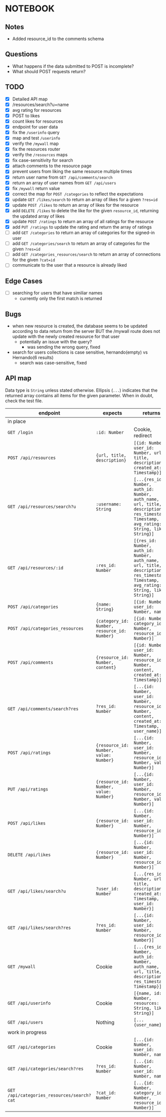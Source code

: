 # NOTEBOOK

## Notes

- Added resource_id to the comments schema

## Questions

- What happens if the data submitted to POST is incomplete?
- What should POST requests return?

## TODO

- [x] Detailed API map
- [x] /resources/search?u=name
- [x] avg rating for resources
- [x] POST to likes
- [x] count likes for resources
- [x] endpoint for user data
- [x] fix the `/userinfo` query
- [x] map and test `/userinfo`
- [x] verify the `/mywall` map
- [x] fix the resources router
- [x] verify the `/resources` maps
- [x] fix case-sensitivity for search
- [x] attach comments to the resource page
- [x] prevent users from liking the same resource multiple times
- [x] return user name from `GET /api/comments/search`
- [x] return an array of user names from `GET /api/users`
- [x] fix `/mywall` return value
- [x] correct the map for `POST /categories` to reflect the expectations
- [x] update `GET /likes/search` to return an array of likes for a given `?res=id`
- [x] update `POST /likes` to return an array of likes for the resource
- [x] add `DELETE /likes` to delete the like for the given `resource_id`, returning the updated array of likes
- [x] update `POST /ratings` to return an array of all ratings for the resource
- [x] add `PUT /ratings` to update the rating and return the array of ratings
- [ ] add `GET /categories` to return an array of categories for the signed-in user
- [ ] add `GET /categories/search` to return an array of categories for the given `?res=id`
- [ ] add `GET /categories_resources/search` to return an array of connections for the given `?cat=id`
- [ ] communicate to the user that a resource is already liked

## Edge Cases

- [ ] searching for users that have similiar names
  - currently only the first match is returned

## Bugs

- when new resource is created, the database seems to be updated according to data return from the server BUT the /mywall route does not update with the newly created resource for that user
  - potentially an issue with the query?
    - was sending the wrong query, fixed
- search for users collections is case sensitive, hernando(empty) vs Hernando(6 results)
  - search was case-sensitive, fixed

## API map

Data type is `String` unless stated otherwise. Ellipsis (`...`) indicates that the returned array contains all items for the given parameter. When in doubt, check the test file.

| endpoint                                   | expects                                      | returns                                                                                                                                   |
| ------------------------------------------ | -------------------------------------------- | ----------------------------------------------------------------------------------------------------------------------------------------- |
| in place                                   |
| `GET /login`                               | `:id: Number`                                | Cookie, redirect                                                                                                                          |
| `POST /api/resources`                      | `{url, title, description}`                  | `[{id: Number, user_id: Number, url, title, description, created_at: Timestamp}]`                                                         |
| `GET /api/resources/search?u`              | `:username: String`                          | `[...{res_id: Number, auth_id: Number, auth_name, url, title, description, res_timestamp: Timestamp, avg_rating: String, likes: String}]` |
| `GET /api/resources/:id`                   | `:res_id: Number`                            | `[{res_id: Number, auth_id: Number, auth_name, url, title, description, res_timestamp: Timestamp, avg_rating: String, likes: String}]`    |
| `POST /api/categories`                     | `{name: String}`                             | `[{id: Number, user_id: Number, name}]`                                                                                                   |
| `POST /api/categories_resources`           | `{category_id: Number, resource_id: Number}` | `[{id: Number, category_id: Number, resource_id: Number}]`                                                                                |
| `POST /api/comments`                       | `{resource_id: Number, content}`             | `[{id: Number, user_id: Number, resource_id: Number, content, created_at: Timestamp}]`                                                    |
| `GET /api/comments/search?res`             | `?res_id: Number`                            | `[...{id: Number, user_id: Number, resource_id: Number, content, created_at: Timestamp, user_name}]`                                      |
| `POST /api/ratings`                        | `{resource_id: Number, value: Number}`       | `[...{id: Number, user_id: Number, resource_id: Number, value: Number}]`                                                                  |
| `PUT /api/ratings`                         | `{resource_id: Number, value: Number}`       | `[...{id: Number, user_id: Number, resource_id: Number, value: Number}]`                                                                  |
| `POST /api/likes`                          | `{resource_id: Number}`                      | `[...{id: Number, user_id: Number, resource_id: Number}]`                                                                                 |
| `DELETE /api/likes`                        | `{resource_id: Number}`                      | `[...{id: Number, user_id: Number, resource_id: Number}]`                                                                                 |
| `GET /api/likes/search?u`                  | `?user_id: Number`                           | `[...{res_id: Number, url, title, description, created_at: Timestamp, user_id: Number}]`                                                  |
| `GET /api/likes/search?res`                | `?res_id: Number`                            | `[...{id: Number, user_id: Number, resource_id: Number}]`                                                                                 |
| `GET /mywall`                              | Cookie                                       | `[...{res_id: Number, auth_id: Number, auth_name, url, title, description, res_timestamp: Timestamp}]`                                    |
| `GET /api/userinfo`                        | Cookie                                       | `[{name, id: Number, resources: String, likes: String}]`                                                                                  |
| `GET /api/users`                           | Nothing                                      | `[...{user_name}]`                                                                                                                        |
| work in progress                           |
| `GET /api/categories`                      | Cookie                                       | `[...{id: Number, user_id: Number, name}]`                                                                                                |
| `GET /api/categories/search?res`           | `?res_id: Number`                            | `[...{id: Number, user_id: Number, name}]`                                                                                                |
| `GET /api/categories_resources/search?cat` | `?cat_id: Number`                            | `[...{id: Number, category_id: Number, resource_id: Number}]`                                                                             |

